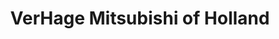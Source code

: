 ---
title: "VerHage Mitsubishi of Holland"
url: /holland/verhage-mitsubishi-of-holland/
shop: Autohaus
---
